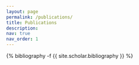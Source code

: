 ```yaml
---
layout: page
permalink: /publications/
title: Publications
description: 
nav: true
nav_order: 1
---
```

<!-- _pages/publications.md -->

<div class="publications">

{% bibliography -f {{ site.scholar.bibliography }} %}

</div>
